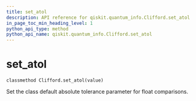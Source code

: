 ```yaml
---
title: set_atol
description: API reference for qiskit.quantum_info.Clifford.set_atol
in_page_toc_min_heading_level: 1
python_api_type: method
python_api_name: qiskit.quantum_info.Clifford.set_atol
---
```


# set\_atol

<span id="qiskit.quantum_info.Clifford.set_atol" />

`classmethod Clifford.set_atol(value)`

Set the class default absolute tolerance parameter for float comparisons.

